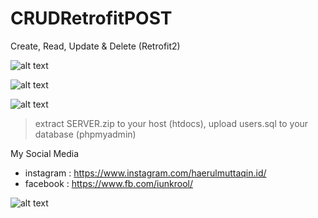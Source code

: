 # CRUDRetrofitPOST
Create, Read, Update &amp; Delete (Retrofit2)

![alt text](https://lh3.googleusercontent.com/46zS54_sk1KVogq9UNaV9FqH_p3EBa16jglyKXhEjgWokn9T3-gGeUanOVTpZTPnOISpq0Pmzq3yvFpDo1xEJEKyKPwSg9wJSp8gy8LP0FcV85ifkVBf-v80Y0WuLLSrn0EjbwuOU81NbgpvTSlwxXl40dHfgUhzt2fj9WxZfHn7l-kwpVszGPYcpn_jdi5l_Qc5TmfUZCIodYpS_K3CnxRBivWbIi0nvgeDK4OOMrDRFUMPfJqyU2JC-vyOxv4joUqom-J6rHOZQMGq0L-vEwwl-tHvfJ1ei0qNFFbH0JIasQrbziYZMx1HDjSH_ai78zNE8V0KMDNRNFkWC0h9y4FpYSOkZJnaKyWn7DnGe5r8M-Pylw8zmetfRvtV90NAfXvh7Ibl52RyzyFT9JAUOwUgHnc5v7MjG3d_iTZ-HQUdYcjUE9kVmd3sIKCJUZdL75tMDt4tDb2_OQ9uZOInMV5-CHsBuJs9-OsVCN9HML_r4cXUaECMxSGqtuwioshPuYbna3AAGbhDhJfyrgRmugd7QLRiY9oZcJYboOFJ_CHU_N2E3XnyrHqorDnAkMTocD_asbjrgUzMTAoTuACDfn4Cd99BgLRQmfoCW2I=w200-h355-no)

![alt text](https://lh3.googleusercontent.com/yWu7niFYd8AEA3IcSN9NEg0xuqjj0LvFxdrEFln_aGSwuS-AvpnP6QM9TUit4eho6O7sAp9W1_h3sOauPewJwiH2zfi-uB74q266kNaGuEUbzgauFVdl7sboeARKFZpubI1vjzAKnRJSN4GQmUgnUwZkgaHgA7UfTf0GKNhKOHGce4trHyTfUr8I76jf2oxmunaq6wA5Ybbpr5A7d4giMkG8UayTD_AMKH6MQ4_iQ7irV4GELpucD5xG22JYAazT6w6yi8b8RjZoAaNnyfSHVoMRoODUWqjTZ6YsXF_R9JKsqyToTkOOmgDr2QR7s4dQJXT5Dzch6SJdHq5qHWLk-zu8O3o0ggw8VC2BokJZi4yku5dBd78_XSz0asQqaPk2J_t3Up2SFrNzFUwGJ5lOc5M1ouFVAk6Ufn8EMYqBDhu_VRRoFPI_z8U5vAzeR-nDBXbM5P6d3pEbdJZerwoH9RkEaE17qEsmV8ZvVJKCCRSrgNbKO5LiIox3E0EnbDJ2VrY1aBA8dr-Hdl-Ugb_Rvo3wOP1DNY5FxYWDet1fzdR8qYdAgMR2xXooRh5InhPGQkZ-Cjx1YHNv3ggr7VQfmHxyLhokTlpEbG7zyGg=w200-h355-no)

![alt text](https://lh3.googleusercontent.com/UWCu-l2j3_SavuDIkUEtNQaIaMParEjEUzJv3wu6ptniEdtuAHu5c_g65QOT6Eh0KdUJ4dlpFhLnNF5jlpgbf1Hm0liplgUCSrWUnqiYoWswnpJC4SXoxgBqXORAuKGKHEVVpgLjzDaXsjP8uhJ64RJUt-dB8AfhHpvID8y9nukeadnHau_JE6ETIc7k0cMDyhvjx904srgtf9NeMjggmmb_IRcbHBNsfXhbxZrA5KnMFfQDOc6lxW5gvV5qxQgZfiJ3aw0P_nucKsM6HQfQyQc4WkFvVjHu4bGrrxkYpXF0pyRW6cibhiw0W8gt98ZQ0k0PXX5YW_W-B4biHldCm6H9bJu4fEJSY0XcwfbsINVW5p844rV0_773jUYwd5UD0qBLQpD7hVoWUZPZNOnqCOzJI8TZdZGFdswlcP-WSuhOwLahPzuGknVUKVuBWrHSKPzdz9oR6-EZb8XGPhL-ObuiGR9qS6GMC7zvaV3Y-GOXuCrXXno_s_qoubjMtRnq3hXDgArDPBbGxjQcpeHgGY6ouw2nP77NGvHLXT3cQAUNg_Rhx3-aLJixWWKRrxWfPZ9EwWvYwxKSqgyFZ4lQxTXkdmnXW5PZGrozRXQ=w200-h355-no)


> extract SERVER.zip to your host (htdocs),
> upload users.sql to your database (phpmyadmin)

My Social Media
* instagram : https://www.instagram.com/haerulmuttaqin.id/ 
* facebook : https://www.fb.com/iunkrool/ 

![alt text](https://cdn.rawgit.com/jongracecox/anybadge/master/examples/awesomeness.svg)

